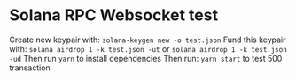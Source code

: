 # Solana RPC Websocket test

Create new keypair with: `solana-keygen new -o test.json`
Fund this keypair with: `solana airdrop 1 -k test.json -ut` or `solana airdrop 1 -k test.json -ud`
Then run `yarn` to install dependencies
Then run: `yarn start` to test 500 transaction
